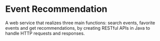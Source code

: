 # Event Recommendation 
A web service that realizes three main functions: search events, favorite events and get recommendations, by creating RESTful APIs in Java to handle HTTP requests and responses.
